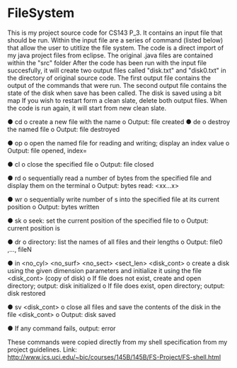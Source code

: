 FileSystem
==========
This is my project source code for CS143 P_3. It contains an input file that should be run. Within the input file are a series of command (listed below) that allow the user to utitlize the file system. The code is a direct import of my java project files from eclipse. The original .java files are contained within the "src" folder After the code has been run with the input file succesfully, it will create two output files called "disk.txt" and "disk0.txt" in the directory of original source code. The first output file contains the output of the commands that were run. The second output file contains the state of the disk when save has been called. The disk is saved using a bit map  If you wish to restart form a clean slate, delete both output files. When the code is run again, it will start from new clean slate.

●      cd <name>
	o    create a new file with the name <name>
	o    Output: file <name> created
●      de <name>
	o    destroy the named file <name>
	o    Output: file <name> destroyed
 
●      op <name>
	o    open the named file <name> for reading and writing; display an index value
	o    Output: file <name> opened, index=<index>
 
●      cl <index>
	o    close the specified file <index>
	o    Output: file <index> closed
 
●      rd <index> <count>
	o    sequentially read a number of bytes <count> from the specified file <index> and display them on the terminal
	o    Output: <count> bytes read: <xx...x>
 
●      wr <index> <char> <count>
	o    sequentially write <count> number of <char>s into the specified file <index> at its current position
	o    Output: <count> bytes written
 
●      sk <index> <pos>
	o    seek: set the current position of the specified file <index> to <pos>
	o    Output: current position is <pos>
 
●      dr
	o    directory: list the names of all files and their lengths
	o    Output: file0 <len0>,..., fileN <lenN>
 
●      in <no_cyl> <no_surf> <no_sect> <sect_len> <disk_cont>
	o    create a disk using the given dimension parameters and initialize it using the file <disk_cont> (copy of disk)
	o    If file does not exist, create and open directory; output: disk initialized
	o    If file does exist, open directory; output: disk restored
 
●      sv <disk_cont>
	o    close all files and save the contents of the disk in the file <disk_cont>
	o    Output: disk saved
 
●      If any command fails, output: error
 

These commands were copied directly from my shell specification from my project guidelines.
Link: http://www.ics.uci.edu/~bic/courses/145B/145B/FS-Project/FS-shell.html
